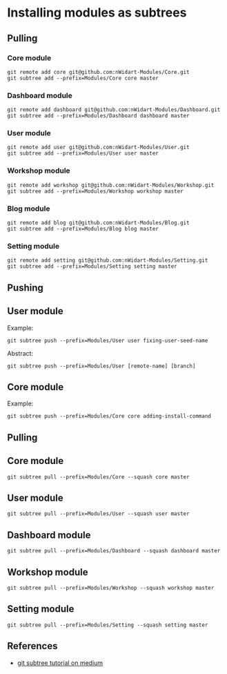 # Installing modules as subtrees

## Pulling


### Core module


```
git remote add core git@github.com:nWidart-Modules/Core.git
git subtree add --prefix=Modules/Core core master
```

### Dashboard module


```
git remote add dashboard git@github.com:nWidart-Modules/Dashboard.git
git subtree add --prefix=Modules/Dashboard dashboard master
```

### User module


```
git remote add user git@github.com:nWidart-Modules/User.git
git subtree add --prefix=Modules/User user master
```

### Workshop module


```
git remote add workshop git@github.com:nWidart-Modules/Workshop.git
git subtree add --prefix=Modules/Workshop workshop master
```


### Blog module


```
git remote add blog git@github.com:nWidart-Modules/Blog.git
git subtree add --prefix=Modules/Blog blog master
```

### Setting module


```
git remote add setting git@github.com:nWidart-Modules/Setting.git
git subtree add --prefix=Modules/Setting setting master
```


## Pushing


## User module

Example:

```
git subtree push --prefix=Modules/User user fixing-user-seed-name
```

Abstract:

```
git subtree push --prefix=Modules/User [remote-name] [branch]
```

## Core module

Example:

```
git subtree push --prefix=Modules/Core core adding-install-command
```



## Pulling


## Core module

```
git subtree pull --prefix=Modules/Core --squash core master
```

## User module

```
git subtree pull --prefix=Modules/User --squash user master
```

## Dashboard module

```
git subtree pull --prefix=Modules/Dashboard --squash dashboard master
```

## Workshop module

```
git subtree pull --prefix=Modules/Workshop --squash workshop master
```

## Setting module

```
git subtree pull --prefix=Modules/Setting --squash setting master
```

## References

* [git subtree tutorial on medium](https://medium.com/@v/git-subtrees-a-tutorial-6ff568381844)